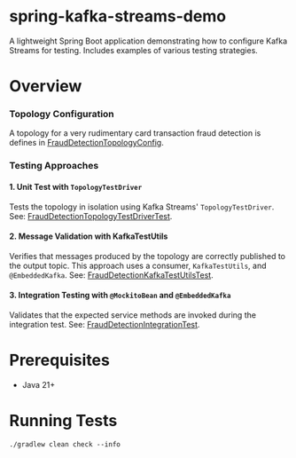 # spring-kafka-streams-demo
A lightweight Spring Boot application demonstrating how to configure Kafka Streams for testing. 
Includes examples of various testing strategies.

# Overview

### Topology Configuration
A topology for a very rudimentary card transaction fraud detection is defines in 
[FraudDetectionTopologyConfig](src/main/kotlin/no/roar/kafka/streams/config/FraudDetectionTopologyConfig.kt).

### Testing Approaches

#### 1. Unit Test with `TopologyTestDriver`  
Tests the topology in isolation using Kafka Streams' `TopologyTestDriver`.
See: [FraudDetectionTopologyTestDriverTest](src/test/kotlin/no/roar/kafka/streams/config/FraudDetectionTopologyTestDriverTest.kt).

#### 2. Message Validation with KafkaTestUtils  
Verifies that messages produced by the topology are correctly published to the output topic. This approach uses a consumer, `KafkaTestUtils`, and `@EmbeddedKafka`.
See: [FraudDetectionKafkaTestUtilsTest](src/test/kotlin/no/roar/kafka/streams/config/FraudDetectionKafkaTestUtilsTest.kt).

#### 3. Integration Testing with `@MockitoBean` and `@EmbeddedKafka  `
Validates that the expected service methods are invoked during the integration test.
See: [FraudDetectionIntegrationTest](src/test/kotlin/no/roar/kafka/streams/config/FraudDetectionIntegrationTest.kt).

# Prerequisites
- Java 21+

# Running Tests
```shell
./gradlew clean check --info
```
